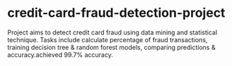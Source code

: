 # credit-card-fraud-detection-project
Project aims to detect credit card fraud using data mining
and statistical technique. Tasks include calculate percentage
of fraud transactions, training decision tree & random forest
models, comparing predictions & accuracy.achieved 99.7%
accuracy.
